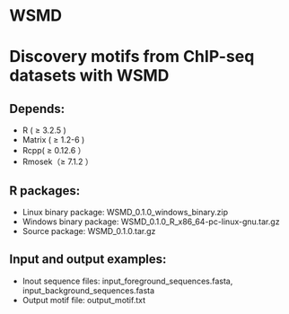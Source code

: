 # WSMD
Discovery motifs from ChIP-seq datasets with WSMD
=================================================

Depends:
-------
  * R ( ≥ 3.2.5 )
  * Matrix ( ≥ 1.2-6 )
  * Rcpp( ≥ 0.12.6 ）
  * Rmosek（≥ 7.1.2 ）

R packages:
-------------------------
  * Linux binary package: WSMD_0.1.0_windows_binary.zip
  * Windows binary package: WSMD_0.1.0_R_x86_64-pc-linux-gnu.tar.gz
  * Source package: WSMD_0.1.0.tar.gz
 
Input and output examples:
-------------------------
  * Inout sequence files: input_foreground_sequences.fasta, input_background_sequences.fasta
  * Output motif file: output_motif.txt
